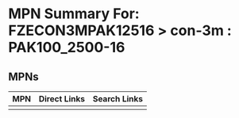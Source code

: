 



# MPN Summary For: FZECON3MPAK12516 > con-3m : PAK100_2500-16

## MPNs
  

|MPN|Direct Links|Search Links|
| :--- | :--- | :--- |
||||
